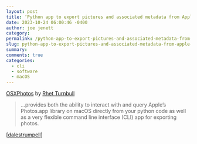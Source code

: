 ```yaml
---
layout: post
title: ‘Python app to export pictures and associated metadata from Apple Photos on macOS’
date: 2023-10-24 06:00:46 -0400
author: joe jenett
category: 
permalink: /python-app-to-export-pictures-and-associated-metadata-from-apple-photos-on-macos/
slug: python-app-to-export-pictures-and-associated-metadata-from-apple-photos-on-macos
summary: 
comments: true
categories:
  - cli
  - software
  - macOS
---
```

<a title="OSXPhotos - osxphotos 0.64.3 documentation" href="https://rhettbull.github.io/osxphotos/overview.html">OSXPhotos</a> by <a href="https://github.com/rhettbull">Rhet Turnbull</a><blockquote><p>...provides both the ability to interact with and query Apple’s Photos.app library on macOS directly from your python code as well as a very flexible command line interface (CLI) app for exporting photos.</p></blockquote>[<a href="https://pinboard.in/u:dalestrumpell">dalestrumpell</a>]

<a href="https://brid.gy/publish/mastodon"></a>